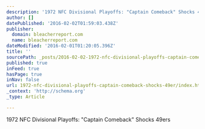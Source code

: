 ```yaml
---
description: '1972 NFC Divisional Playoffs: "Captain Comeback" Shocks 49ers'
author: []
datePublished: '2016-02-02T01:59:03.438Z'
publisher:
  domain: bleacherreport.com
  name: bleacherreport.com
dateModified: '2016-02-01T01:20:05.396Z'
title: ''
sourcePath: _posts/2016-02-02-1972-nfc-divisional-playoffs-captain-comeback-shocks-49er.md
published: true
inFeed: true
hasPage: true
inNav: false
url: 1972-nfc-divisional-playoffs-captain-comeback-shocks-49er/index.html
_context: 'http://schema.org'
_type: Article

---
```

1972 NFC Divisional Playoffs: "Captain Comeback" Shocks 49ers
